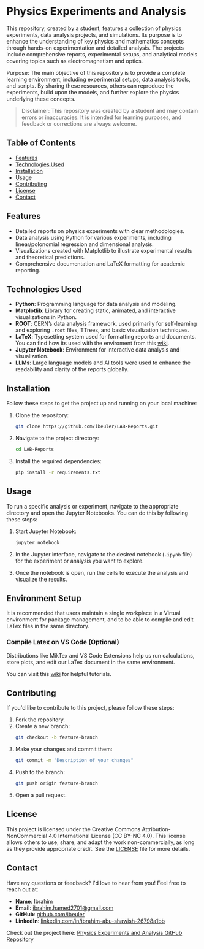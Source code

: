 # Physics Experiments and Analysis

This repository, created by a student, features a collection of physics experiments, data analysis projects, and simulations. Its purpose is to enhance the understanding of key physics and mathematics concepts through hands-on experimentation and detailed analysis. The projects include comprehensive reports, experimental setups, and analytical models covering topics such as electromagnetism and optics.

Purpose: The main objective of this repository is to provide a complete learning environment, including experimental setups, data analysis tools, and scripts. By sharing these resources, others can reproduce the experiments, build upon the models, and further explore the physics underlying these concepts.

> Disclaimer: This repository was created by a student and may contain errors or inaccuracies. It is intended for learning purposes, and feedback or corrections are always welcome.

## Table of Contents

- [Features](#features)
- [Technologies Used](#technologies-used)
- [Installation](#installation)
- [Usage](#usage)
- [Contributing](#contributing)
- [License](#license)
- [Contact](#contact)

## Features

- Detailed reports on physics experiments with clear methodologies.
- Data analysis using Python for various experiments, including linear/polonomial regression and dimensional analysis.
- Visualizations created with Matplotlib to illustrate experimental results and theoretical predictions.
- Comprehensive documentation and LaTeX formatting for academic reporting.

## Technologies Used

- **Python**: Programming language for data analysis and modeling.
- **Matplotlib**: Library for creating static, animated, and interactive visualizations in Python.
- **ROOT**: CERN’s data analysis framework, used primarily for self-learning and exploring `.root` files, TTrees, and basic visualization techniques.
- **LaTeX**: Typesetting system used for formatting reports and documents. You can find how its used with the enviroment from this [wiki](https://github.com/ibeuler/LAB-Reports/wiki).
- **Jupyter Notebook**: Environment for interactive data analysis and visualization.
- **LLMs**: Large language models and AI tools were used to enhance the readability and clarity of the reports globally.

## Installation

Follow these steps to get the project up and running on your local machine:

1. Clone the repository:
   ```bash
   git clone https://github.com/ibeuler/LAB-Reports.git
   ```
2. Navigate to the project directory:
   ```bash
   cd LAB-Reports
   ```
3. Install the required dependencies:
   ```bash
   pip install -r requirements.txt
   ```

## Usage

To run a specific analysis or experiment, navigate to the appropriate directory and open the Jupyter Notebooks. You can do this by following these steps:

1. Start Jupyter Notebook:
   ```bash
   jupyter notebook
   ```

2. In the Jupyter interface, navigate to the desired notebook (`.ipynb` file) for the experiment or analysis you want to explore.

3. Once the notebook is open, run the cells to execute the analysis and visualize the results.

## Environment Setup 

It is recommended that users maintain a single workplace in a Virtual environment for package management, and to be able to compile and edit LaTex files in the same directory.

### Compile Latex on VS Code (Optional)
Distributions like MikTex and VS Code Extensions help us run calculations, store plots, and edit our LaTex document in the same environment.

You can visit this [wiki](https://github.com/ibeuler/LAB-Reports/wiki) for helpful tutorials.

## Contributing

If you'd like to contribute to this project, please follow these steps:

1. Fork the repository.
2. Create a new branch:
   ```bash
   git checkout -b feature-branch
   ```
3. Make your changes and commit them:
   ```bash
   git commit -m "Description of your changes"
   ```
4. Push to the branch:
   ```bash
   git push origin feature-branch
   ```
5. Open a pull request.

## License

This project is licensed under the Creative Commons Attribution-NonCommercial 4.0 International License (CC BY-NC 4.0). This license allows others to use, share, and adapt the work non-commercially, as long as they provide appropriate credit. See the [LICENSE](LICENSE) file for more details.

## Contact

Have any questions or feedback? I'd love to hear from you! Feel free to reach out at:

- **Name**: Ibrahim  
- **Email**: [ibrahim.hamed2701@gmail.com](mailto:ibrahim.hamed2701@gmail.com)  
- **GitHub**: [github.com/ibeuler](https://github.com/ibeuler)  
- **LinkedIn**: [linkedin.com/in/ibrahim-abu-shawish-26798a1bb](https://www.linkedin.com/in/ibrahim-abu-shawish-26798a1bb)

Check out the project here: [Physics Experiments and Analysis GitHub Repository](https://github.com/ibeuler/LAB-Reports/)
